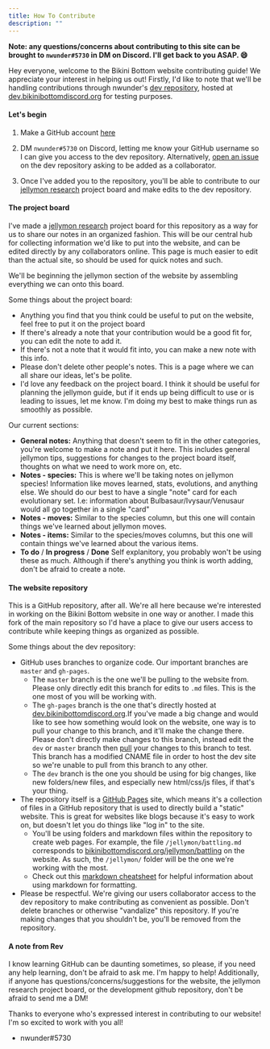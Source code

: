 ```yaml
---
title: How To Contribute
description: ""
---
```


**Note: any questions/concerns about contributing to this site can be brought to `nwunder#5730` in DM on Discord. I'll get back to you ASAP. :smile:**

Hey everyone, welcome to the Bikini Bottom website contributing guide! We appreciate your interest in helping us out!
Firstly, I'd like to note that we'll be handling contributions through nwunder's [dev repository](https://github.com/nwunderly/bikinibottomdiscord-dev),
hosted at [dev.bikinibottomdiscord.org](https://dev.bikinibottomdiscord.org) for testing purposes.


#### Let's begin

1. Make a GitHub account [here](https://github.com/join)

2. DM `nwunder#5730` on Discord, letting me know your GitHub username so I can give you access to the dev repository.
Alternatively, [open an issue](https://github.com/nwunderly/bikinibottomdiscord-dev/issues/new) on the dev repository asking to be added as a collaborator.

3. Once I've added you to the repository, you'll be able to contribute to our [jellymon research](https://github.com/nwunderly/bikinibottomdiscord-dev/projects/1)
project board and make edits to the dev repository.


#### The project board

I've made a [jellymon research](https://github.com/nwunderly/bikinibottomdiscord-dev/projects/1) project board for this repository as a way for us to share our notes
in an organized fashion. This will be our central hub for collecting information we'd like to put into the website, and can be edited directly by any collaborators
online. This page is much easier to edit than the actual site, so should be used for quick notes and such.

We'll be beginning the jellymon section of the website by assembling everything we can onto this board.

Some things about the project board:
- Anything you find that you think could be useful to put on the website, feel free to put it on the project board
- If there's already a note that your contribution would be a good fit for, you can edit the note to add it.
- If there's not a note that it would fit into, you can make a new note with this info.
- Please don't delete other people's notes. This is a page where we can all share our ideas, let's be polite.
- I'd love any feedback on the project board. I think it should be useful for planning the jellymon guide, but if it ends up being difficult to use or is leading to issues,
let me know. I'm doing my best to make things run as smoothly as possible.

Our current sections:
- **General notes:** Anything that doesn't seem to fit in the other categories, you're welcome to make a note and put it here. This includes general jellymon tips,
suggestions for changes to the project board itself, thoughts on what we need to work more on, etc.
- **Notes - species:** This is where we'll be taking notes on jellymon species! Information like moves learned, stats, evolutions, and anything else.
We should do our best to have a single "note" card for each evolutionary set. I.e: information about Bulbasaur/Ivysaur/Venusaur would all go together in a single "card"
- **Notes - moves:** Similar to the species column, but this one will contain things we've learned about jellymon moves.
- **Notes - items:** Similar to the species/moves columns, but this one will contain things we've learned about the various items.
- **To do** / **In progress** / **Done** Self explanitory, you probably won't be using these as much. Although if there's anything you think is worth adding,
don't be afraid to create a note.


#### The website repository

This is a GitHub repository, after all. We're all here because we're interested in working on the Bikini Bottom website in one way or another.
I made this fork of the main repository so I'd have a place to give our users access to contribute while keeping things as organized as possible.

Some things about the dev repository:
- GitHub uses branches to organize code. Our important branches are `master` and `gh-pages`.
    - The `master` branch is the one we'll be pulling to the website from. Please only directly edit this branch for edits to `.md` files.
    This is the one most of you will be working with.
    - The `gh-pages` branch is the one that's directly hosted at [dev.bikinibottomdiscord.org](https://dev.bikinibottomdiscord.org).If you've made a big change and would
    like to see how something would look on the website, one way is to pull your change to this branch, and it'll make the change there.
    Please don't directly make changes to this branch, instead edit the `dev` or `master` branch then [pull](https://github.com/nwunderly/bikinibottomdiscord-dev/pulls)
    your changes to this branch to test.
    This branch has a modified CNAME file in order to host the dev site so we're unable to pull from this branch to any other.
    - The `dev` branch is the one you should be using for big changes, like new folders/new files, and especially new html/css/js files, if that's your thing.
- The repository itself is a [GitHub Pages](https://pages.github.com/) site, which means it's a collection of files in a GitHub repository that is used to directly build a
"static" website. This is great for websites like blogs because it's easy to work on, but doesn't let you do things like "log in" to the site.
    - You'll be using folders and markdown files within the repository to create web pages. For example, the file `/jellymon/battling.md` corresponds to
    [bikinibottomdiscord.org/jellymon/battling](https://bikinibottomdiscord.org/jellymon/battling) on the website.
    As such, the `/jellymon/` folder will be the one we're working with the most.
    - Check out this [markdown cheatsheet](https://gist.github.com/lurch/717a99dcdf8963d48056a4dca76b2f33) for helpful information about using markdown for formatting.
- Please be respectful. We're giving our users collaborator access to the dev repository to make contributing as convenient as possible.
Don't delete branches or otherwise "vandalize" this repository. If you're making changes that you shouldn't be, you'll be removed from the repository.


#### A note from Rev

I know learning GitHub can be daunting sometimes, so please, if you need any help learning, don't be afraid to ask me. I'm happy to help!
Additionally, if anyone has questions/concerns/suggestions for the website, the jellymon research project board, or the development github repository,
don't be afraid to send me a DM!

Thanks to everyone who's expressed interest in contributing to our website! I'm so excited to work with you all!

- nwunder#5730
